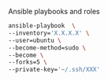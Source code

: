 Ansible playbooks and roles 



```bash
ansible-playbook  \
--inventory='X.X.X.X' \
--user=ubuntu \
--become-method=sudo \
--become \
--forks=5 \
--private-key='~/.ssh/XXX'
```
